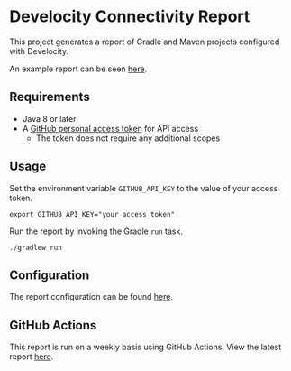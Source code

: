 # Develocity Connectivity Report

This project generates a report of Gradle and Maven projects configured with Develocity.

An example report can be seen [here](https://scans.gradle.com/s/2iznweiyla3zq/console-log?page=1).

## Requirements

- Java 8 or later
- A [GitHub personal access token](https://github.com/settings/tokens) for API access
  - The token does not require any additional scopes

## Usage

Set the environment variable `GITHUB_API_KEY` to the value of your access token.

```shell
export GITHUB_API_KEY="your_access_token"
```

Run the report by invoking the Gradle `run` task. 

```shell
./gradlew run
```

## Configuration

The report configuration can be found [here](src/main/kotlin/dev/erichaag/Main.kt).

## GitHub Actions

This report is run on a weekly basis using GitHub Actions.
View the latest report [here](https://ge.solutions-team.gradle.com/scans?search.names=CI%20workflow&search.timeZoneId=America%2FChicago&search.values=Run%20Develocity%20Connectivity%20Report).
